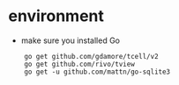 # environment
- make sure you installed Go

```cli
    go get github.com/gdamore/tcell/v2
    go get github.com/rivo/tview
    go get -u github.com/mattn/go-sqlite3
```


